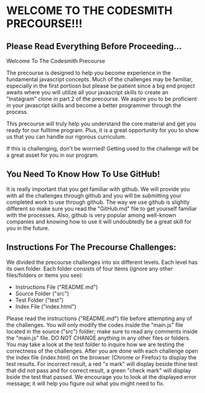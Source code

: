 # WELCOME TO THE CODESMITH PRECOURSE!!! 

## Please Read Everything Before Proceeding...

Welcome To The Codesmith Precourse

The precourse is designed to help you become experience in the fundamental javascript concepts. Much of the challenges may be familiar, especially in the first portiosn but please be patient since a big end project awaits where you will utilize all your javascript skills to create an "Instagram" clone in part 2 of the precourse. We aspire you to be proficient in your javascript skills and become a better programmer through the process.

This precourse will truly help you understand the core material and get you ready for our fulltime program. Plus, it is a great opportunity for you to show us that you can handle our rigorous curriculum.

If this is challenging, don't be worrried! Getting used to the challenge will be a great asset for you in our program.

## You Need To Know How To Use GitHub!

It is really important that you get familiar with github. We will provide you with all the challenges through github and you will be submitting your completed work to use through github. The way we use github is slightly different so make sure you read the "GitHub.md" file to get yourself familiar with the processes. Also, github is very popular among well-known companies and knowing how to use it will undoubtedly be a great skill for you in the future.

## Instructions For The Precourse Challenges:

We divided the precourse challenges into six different levels. Each level has its own folder. Each folder consists of four items (ignore any other files/folders or items you see):

- Instructions File ("README.md")
- Source Folder ("src")
- Test Folder ("test")
- Index File ("index.html")

Please read the instructions ("README.md") file before attempting any of the challenges. You will only modify the codes inside the "main.js" file located in the source ("src") folder; make sure to read any comments inside the "main.js" file. DO NOT CHANGE anything in any other files or folders. You may take a look at the test folder to inquire how we are testing the correctness of the challenges. After you are done with each challenge open the index file (index.html) on the browser (Chrome or Firefox) to display the test results. For incorrect result, a red "x mark" will display beside thine test that did not pass and for correct result, a green "check mark" will display bside the test that passed. We encourage you to look at the displayed error message; it will help you figure out what you might need to fix.

